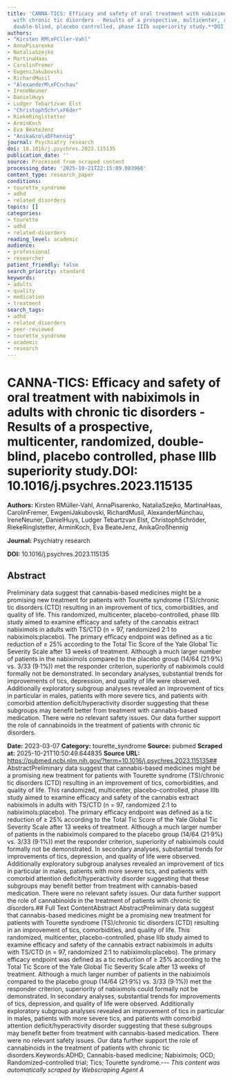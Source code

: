 ```yaml
---
title: 'CANNA-TICS: Efficacy and safety of oral treatment with nabiximols in adults
  with chronic tic disorders - Results of a prospective, multicenter, randomized,
  double-blind, placebo controlled, phase IIIb superiority study.**DOI:** 10.1016/j.psychres.2023.115135'
authors:
- "Kirsten RM\xFCller-Vahl"
- AnnaPisarenko
- NataliaSzejko
- MartinaHaas
- CarolinFremer
- EwgeniJakubovski
- RichardMusil
- "AlexanderM\xFCnchau"
- IreneNeuner
- DanielHuys
- Ludger Tebartzvan Elst
- "ChristophSchr\xF6der"
- RiekeRinglstetter
- ArminKoch
- Eva BeateJenz
- "AnikaGro\xDFhennig"
journal: Psychiatry research
doi: 10.1016/j.psychres.2023.115135
publication_date: ''
source: Processed from scraped content
processing_date: '2025-10-21T22:15:09.083968'
content_type: research_paper
conditions:
- tourette_syndrome
- adhd
- related_disorders
topics: []
categories:
- tourette
- adhd
- related-disorders
reading_level: academic
audience:
- professional
- researcher
patient_friendly: false
search_priority: standard
keywords:
- adults
- quality
- medication
- treatment
search_tags:
- adhd
- related_disorders
- peer-reviewed
- tourette_syndrome
- academic
- research
---
```


# CANNA-TICS: Efficacy and safety of oral treatment with nabiximols in adults with chronic tic disorders - Results of a prospective, multicenter, randomized, double-blind, placebo controlled, phase IIIb superiority study.**DOI:** 10.1016/j.psychres.2023.115135

**Authors:** Kirsten RMüller-Vahl, AnnaPisarenko, NataliaSzejko, MartinaHaas, CarolinFremer, EwgeniJakubovski, RichardMusil, AlexanderMünchau, IreneNeuner, DanielHuys, Ludger Tebartzvan Elst, ChristophSchröder, RiekeRinglstetter, ArminKoch, Eva BeateJenz, AnikaGroßhennig

**Journal:** Psychiatry research

**DOI:** 10.1016/j.psychres.2023.115135

## Abstract

Preliminary data suggest that cannabis-based medicines might be a promising new treatment for patients with Tourette syndrome (TS)/chronic tic disorders (CTD) resulting in an improvement of tics, comorbidities, and quality of life. This randomized, multicenter, placebo-controlled, phase IIIb study aimed to examine efficacy and safety of the cannabis extract nabiximols in adults with TS/CTD (n = 97, randomized 2:1 to nabiximols:placebo). The primary efficacy endpoint was defined as a tic reduction of ≥ 25% according to the Total Tic Score of the Yale Global Tic Severity Scale after 13 weeks of treatment. Although a much larger number of patients in the nabiximols compared to the placebo group (14/64 (21·9%) vs. 3/33 (9·1%)) met the responder criterion, superiority of nabiximols could formally not be demonstrated. In secondary analyses, substantial trends for improvements of tics, depression, and quality of life were observed. Additionally exploratory subgroup analyses revealed an improvement of tics in particular in males, patients with more severe tics, and patients with comorbid attention deficit/hyperactivity disorder suggesting that these subgroups may benefit better from treatment with cannabis-based medication. There were no relevant safety issues. Our data further support the role of cannabinoids in the treatment of patients with chronic tic disorders.

**Date:** 2023-03-07
**Category:** tourette_syndrome
**Source:** pubmed
**Scraped at:** 2025-10-21T10:50:49.644835
**Source URL:** https://pubmed.ncbi.nlm.nih.gov/?term=10.1016/j.psychres.2023.115135## AbstractPreliminary data suggest that cannabis-based medicines might be a promising new treatment for patients with Tourette syndrome (TS)/chronic tic disorders (CTD) resulting in an improvement of tics, comorbidities, and quality of life. This randomized, multicenter, placebo-controlled, phase IIIb study aimed to examine efficacy and safety of the cannabis extract nabiximols in adults with TS/CTD (n = 97, randomized 2:1 to nabiximols:placebo). The primary efficacy endpoint was defined as a tic reduction of ≥ 25% according to the Total Tic Score of the Yale Global Tic Severity Scale after 13 weeks of treatment. Although a much larger number of patients in the nabiximols compared to the placebo group (14/64 (21·9%) vs. 3/33 (9·1%)) met the responder criterion, superiority of nabiximols could formally not be demonstrated. In secondary analyses, substantial trends for improvements of tics, depression, and quality of life were observed. Additionally exploratory subgroup analyses revealed an improvement of tics in particular in males, patients with more severe tics, and patients with comorbid attention deficit/hyperactivity disorder suggesting that these subgroups may benefit better from treatment with cannabis-based medication. There were no relevant safety issues. Our data further support the role of cannabinoids in the treatment of patients with chronic tic disorders.## Full Text ContentAbstract AbstractPreliminary data suggest that cannabis-based medicines might be a promising new treatment for patients with Tourette syndrome (TS)/chronic tic disorders (CTD) resulting in an improvement of tics, comorbidities, and quality of life. This randomized, multicenter, placebo-controlled, phase IIIb study aimed to examine efficacy and safety of the cannabis extract nabiximols in adults with TS/CTD (n = 97, randomized 2:1 to nabiximols:placebo). The primary efficacy endpoint was defined as a tic reduction of ≥ 25% according to the Total Tic Score of the Yale Global Tic Severity Scale after 13 weeks of treatment. Although a much larger number of patients in the nabiximols compared to the placebo group (14/64 (21·9%) vs. 3/33 (9·1%)) met the responder criterion, superiority of nabiximols could formally not be demonstrated. In secondary analyses, substantial trends for improvements of tics, depression, and quality of life were observed. Additionally exploratory subgroup analyses revealed an improvement of tics in particular in males, patients with more severe tics, and patients with comorbid attention deficit/hyperactivity disorder suggesting that these subgroups may benefit better from treatment with cannabis-based medication. There were no relevant safety issues. Our data further support the role of cannabinoids in the treatment of patients with chronic tic disorders.Keywords:ADHD; Cannabis-based medicine; Nabiximols; OCD; Randomized-controlled trial; Tics; Tourette syndrome.---
*This content was automatically scraped by Webscraping Agent A*
